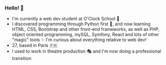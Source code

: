 ### Hello! 👋

- I'm currently a web dev student at O'Clock School :rocket:
- I discovered programming through Python first :snake:, and now learning HTML, CSS, Bootstrap and other front-end frameworks, as well as PHP, object oriented programming, mySQL, Symfony, React and lots of other "magic" tools :sparkles: I'm curious about everything relative to web dev!
- 27, based in Paris :fr:
- I used to work in theatre production :performing_arts: and I'm now doing a professional transition


<!--
**SoleneLivran/SoleneLivran** is a ✨ _special_ ✨ repository because its `README.md` (this file) appears on your GitHub profile.

Here are some ideas to get you started:

- 🔭 I’m currently working on ...
- 🌱 I’m currently learning ...
- 👯 I’m looking to collaborate on ...
- 🤔 I’m looking for help with ...
- 💬 Ask me about ...
- 📫 How to reach me: ...
- 😄 Pronouns: ...
- ⚡ Fun fact: ...
-->
